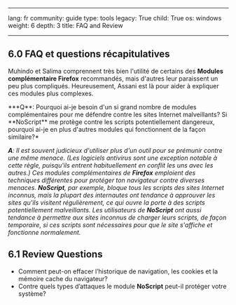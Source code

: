 

---

lang: fr
community: guide
type: tools
legacy: True
child: True
os: windows
weight: 6
depth: 3
title: FAQ and Review

---

<a name="6.0"></a>
## 6.0 FAQ et questions récapitulatives ##

Muhindo et Salima comprennent très bien l'utilité de certains des **Modules complémentaire Firefox** recommandés, mais d'autres leur paraissent un peu plus compliqués. Heureusement, Assani est là pour aider à expliquer ces modules plus complexes.

<div class="background" markdown="1"> 
***Q**: Pourquoi ai-je besoin d'un si grand nombre de modules complémentaires pour me défendre contre les sites Internet malveillants? Si **NoScript** me protège contre les scripts potentiellement dangereux, pourquoi ai-je en plus d'autres modules qui fonctionnent de la façon similaire?*

***A**: Il est souvent judicieux d'utiliser plus d'un outil pour se prémunir contre une même menace. (Les logiciels antivirus sont une exception notable à cette règle, puisqu'ils entrent habituellement en conflit les uns avec les autres.) Ces modules complémentaires de **Firefox** emploient des techniques différentes pour protéger ton navigateur contre diverses menaces. **NoScript**, par exemple, bloque tous les scripts des sites Internet inconnus, mais la plupart des internautes ont tendance à approuver les sites qu'ils visitent régulièrement, ce qui ouvre la porte à des scripts potentiellement malveillants. Les utilisateurs de **NoScript** ont aussi tendance à permettre aux sites inconnus de charger leurs scripts, de façon temporaire, si ces scripts sont nécessaires pour que le site s'affiche et fonctionne normalement.*

</div>

<a name="6.1"></a>
## 6.1 Review Questions ##

- Comment peut-on effacer l’historique de navigation, les cookies et la mémoire cache du navigateur? 
- Contre quels types d’attaques le module **NoScript** peut-il protéger votre système?


